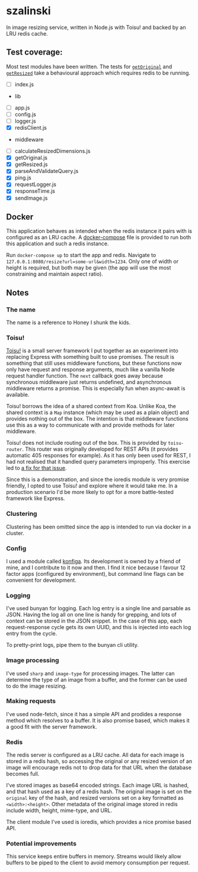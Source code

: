 # szalinski

In image resizing service, written in Node.js with Toisu! and backed by an LRU
redis cache.

## Test coverage:

Most test modules have been written. The tests for
[`getOriginal`](test/middleware/getOriginal.tests.js) and
[`getResized`](test/middleware/getResized.tests.js) take a behavioural approach
which requires redis to be running.

 - [ ] index.js
 - lib
  - [ ] app.js
  - [ ] config.js
  - [ ] logger.js
  - [x] redisClient.js
 - middleware
  - [ ] calculateResizedDimensions.js
  - [x] getOriginal.js
  - [x] getResized.js
  - [x] parseAndValidateQuery.js
  - [x] ping.js
  - [x] requestLogger.js
  - [x] responseTime.js
  - [x] sendImage.js

## Docker

This application behaves as intended when the redis instance it pairs with is
configured as an LRU cache. A [docker-compose](docker-compose.yml) file is
provided to run both this application and such a redis instance.

Run `docker-compose up` to start the app and redis. Navigate to
`127.0.0.1:8080/resize?url=some-url&width=1234`. Only one of width or height is
required, but both may be given (the app will use the most constraining and
maintain aspect ratio).

## Notes

### The name

The name is a reference to Honey I shunk the kids.

### Toisu!

[Toisu!](https://github.com/qubyte/toisu) is a small server framework I put
together as an experiment into replacing Express with something built to use
promises. The result is something that still uses middleware functions, but
these functions now only have request and response arguments, much like a
vanilla Node request handler function. The `next` callback goes away because
synchronous middleware just returns undefined, and asynchronous middleware
returns a promise. This is especially fun when async-await is available.

Toisu! borrows the idea of a shared context from Koa. Unlike Koa, the shared
context is a `Map` instance (which may be used as a plain object) and provides
nothing out of the box. The intention is that middleware functions use this as a
way to communicate with and provide methods for later middleware.

Toisu! does not include routing out of the box. This is provided by
`toisu-router`. This router was originally developed for REST APIs (it provides
automatic 405 responses for example). As it has only been used for REST, I
had not realised that it handled query parameters improperly. This exercise led
to [a fix for that issue](https://github.com/qubyte/toisu-router/pull/7).

Since this is a demonstration, and since the ioredis module is very promise
friendly, I opted to use Toisu! and explore where it would take me. In a
production scenario I'd be more likely to opt for a more battle-tested framework
like Express.

### Clustering

Clustering has been omitted since the app is intended to run via docker in a
cluster.

### Config

I used a module called [konfiga](https://github.com/chrisnewtn/konfiga). Its
development is owned by a friend of mine, and I contribute to it now and then. I
find it nice because I favour 12 factor apps (configured by environment), but
command line flags can be convenient for development.

### Logging

I've used bunyan for logging. Each log entry is a single line and parsable as
JSON. Having the log all on one line is handy for grepping, and lots of context
can be stored in the JSON snippet. In the case of this app, each
request-response cycle gets its own UUID, and this is injected into each log
entry from the cycle.

To pretty-print logs, pipe them to the bunyan cli utility.

### Image processing

I've used `sharp` and `image-type` for processing images. The latter can
determine the type of an image from a buffer, and the former can be used to do
the image resizing.

### Making requests

I've used node-fetch, since it has a simple API and prodides a response method
which resolves to a buffer. It is also promise based, which makes it a good fit
with the server framework.

### Redis

The redis server is configured as a LRU cache. All data for each image is stored
in a redis hash, so accessing the original or any resized version of an image
will encourage redis not to drop data for that URL when the database becomes
full.

I've stored images as base64 encoded strings. Each image URL is hashed, and that
hash used as a key of a redis hash. The original image is set on the `original`
key of the hash, and resized versions set on a key formatted as
`<width>:<height>`. Other metadata of the original image stored in redis include
width, height, mime-type, and URL.

The client module I've used is ioredis, which provides a nice promise based API.

### Potential improvements

This service keeps entire buffers in memory. Streams would likely allow buffers
to be piped to the client to avoid memory consumption per request.
